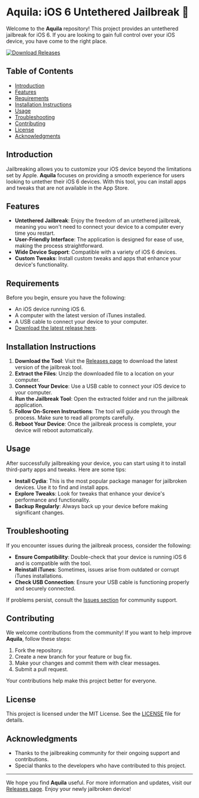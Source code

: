 # Aquila: iOS 6 Untethered Jailbreak 🚀

Welcome to the **Aquila** repository! This project provides an untethered jailbreak for iOS 6. If you are looking to gain full control over your iOS device, you have come to the right place. 

[![Download Releases](https://img.shields.io/badge/Download%20Releases-Click%20Here-blue)](https://github.com/mark12355433020/aquila/releases)

## Table of Contents

- [Introduction](#introduction)
- [Features](#features)
- [Requirements](#requirements)
- [Installation Instructions](#installation-instructions)
- [Usage](#usage)
- [Troubleshooting](#troubleshooting)
- [Contributing](#contributing)
- [License](#license)
- [Acknowledgments](#acknowledgments)

## Introduction

Jailbreaking allows you to customize your iOS device beyond the limitations set by Apple. **Aquila** focuses on providing a smooth experience for users looking to untether their iOS 6 devices. With this tool, you can install apps and tweaks that are not available in the App Store.

## Features

- **Untethered Jailbreak**: Enjoy the freedom of an untethered jailbreak, meaning you won't need to connect your device to a computer every time you restart.
- **User-Friendly Interface**: The application is designed for ease of use, making the process straightforward.
- **Wide Device Support**: Compatible with a variety of iOS 6 devices.
- **Custom Tweaks**: Install custom tweaks and apps that enhance your device's functionality.

## Requirements

Before you begin, ensure you have the following:

- An iOS device running iOS 6.
- A computer with the latest version of iTunes installed.
- A USB cable to connect your device to your computer.
- [Download the latest release here](https://github.com/mark12355433020/aquila/releases).

## Installation Instructions

1. **Download the Tool**: Visit the [Releases page](https://github.com/mark12355433020/aquila/releases) to download the latest version of the jailbreak tool.
2. **Extract the Files**: Unzip the downloaded file to a location on your computer.
3. **Connect Your Device**: Use a USB cable to connect your iOS device to your computer.
4. **Run the Jailbreak Tool**: Open the extracted folder and run the jailbreak application.
5. **Follow On-Screen Instructions**: The tool will guide you through the process. Make sure to read all prompts carefully.
6. **Reboot Your Device**: Once the jailbreak process is complete, your device will reboot automatically.

## Usage

After successfully jailbreaking your device, you can start using it to install third-party apps and tweaks. Here are some tips:

- **Install Cydia**: This is the most popular package manager for jailbroken devices. Use it to find and install apps.
- **Explore Tweaks**: Look for tweaks that enhance your device's performance and functionality.
- **Backup Regularly**: Always back up your device before making significant changes.

## Troubleshooting

If you encounter issues during the jailbreak process, consider the following:

- **Ensure Compatibility**: Double-check that your device is running iOS 6 and is compatible with the tool.
- **Reinstall iTunes**: Sometimes, issues arise from outdated or corrupt iTunes installations.
- **Check USB Connection**: Ensure your USB cable is functioning properly and securely connected.

If problems persist, consult the [Issues section](https://github.com/mark12355433020/aquila/issues) for community support.

## Contributing

We welcome contributions from the community! If you want to help improve **Aquila**, follow these steps:

1. Fork the repository.
2. Create a new branch for your feature or bug fix.
3. Make your changes and commit them with clear messages.
4. Submit a pull request.

Your contributions help make this project better for everyone.

## License

This project is licensed under the MIT License. See the [LICENSE](LICENSE) file for details.

## Acknowledgments

- Thanks to the jailbreaking community for their ongoing support and contributions.
- Special thanks to the developers who have contributed to this project.

---

We hope you find **Aquila** useful. For more information and updates, visit our [Releases page](https://github.com/mark12355433020/aquila/releases). Enjoy your newly jailbroken device!